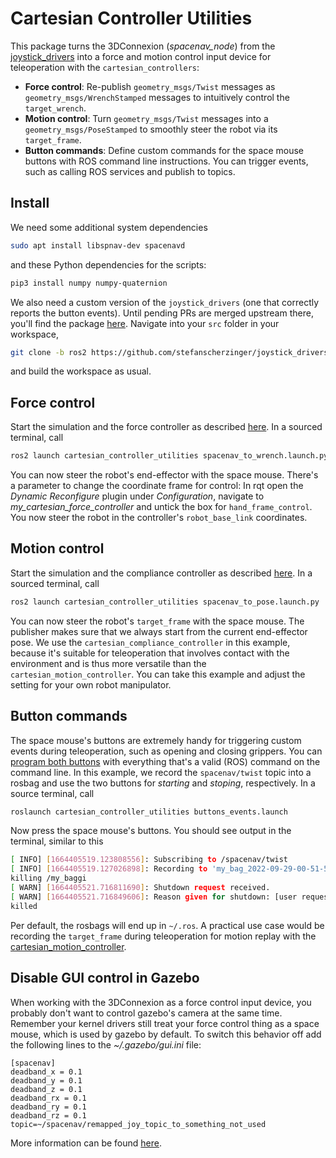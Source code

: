 # Cartesian Controller Utilities

This package turns the 3DConnexion (*spacenav_node*) from the
[joystick_drivers](https://github.com/ros-drivers/joystick_drivers) into a
force and motion control input device for teleoperation with the `cartesian_controllers`:

- **Force control**: Re-publish `geometry_msgs/Twist` messages as `geometry_msgs/WrenchStamped` messages to intuitively control the `target_wrench`.
- **Motion control**: Turn `geometry_msgs/Twist` messages into a `geometry_msgs/PoseStamped` to smoothly steer the robot via its `target_frame`.
- **Button commands**: Define custom commands for the space mouse buttons with ROS command line instructions. You can trigger events, such as calling ROS services and publish to topics.

## Install
We need some additional system dependencies
```bash
sudo apt install libspnav-dev spacenavd
```

and these Python dependencies for the scripts:
```bash
pip3 install numpy numpy-quaternion
```

We also need a custom version of the `joystick_drivers` (one that correctly reports the button events).
Until pending PRs are merged upstream there, you'll find the package [here](https://github.com/stefanscherzinger/joystick_drivers).
Navigate into your `src` folder in your workspace,
```bash
git clone -b ros2 https://github.com/stefanscherzinger/joystick_drivers.git
```
and build the workspace as usual.

## Force control
Start the simulation and the force controller as described [here](../cartesian_force_controller/README.md).
In a sourced terminal, call
```bash
ros2 launch cartesian_controller_utilities spacenav_to_wrench.launch.py
```
You can now steer the robot's end-effector with the space mouse.
There's a parameter to change the coordinate frame for control: In rqt open the *Dynamic Reconfigure* plugin under *Configuration*,
navigate to *my_cartesian_force_controller* and untick the box for `hand_frame_control`. You now steer the robot in the controller's `robot_base_link` coordinates.


## Motion control
Start the simulation and the compliance controller as described [here](../cartesian_compliance_controller/README.md).
In a sourced terminal, call
```bash
ros2 launch cartesian_controller_utilities spacenav_to_pose.launch.py
```
You can now steer the robot's `target_frame` with the space mouse.
The publisher makes sure that we always start from the current end-effector pose.
We use the `cartesian_compliance_controller` in this example, because it's
suitable for teleoperation that involves contact with the environment and is
thus more versatile than the `cartesian_motion_controller`.
You can take this example and adjust the setting for your own robot manipulator.


## Button commands
The space mouse's buttons are extremely handy for triggering custom events during teleoperation, such as opening and closing grippers.
You can [program both buttons](etc/button_cmds.yaml) with everything that's a valid (ROS) command on the command line.
In this example, we record the `spacenav/twist` topic into a rosbag and use the two buttons for *starting* and *stoping*, respectively.
In a source terminal, call
```bash
roslaunch cartesian_controller_utilities buttons_events.launch
```
Now press the space mouse's buttons. You should see output in the terminal, similar to this
```bash
[ INFO] [1664405519.123808556]: Subscribing to /spacenav/twist
[ INFO] [1664405519.127026898]: Recording to 'my_bag_2022-09-29-00-51-59.bag'.
killing /my_baggi
[ WARN] [1664405521.716811690]: Shutdown request received.
[ WARN] [1664405521.716849606]: Reason given for shutdown: [user request]
killed
```
Per default, the rosbags will end up in `~/.ros`.
A practical use case would be recording the `target_frame` during teleoperation for motion replay with the [cartesian_motion_controller](../cartesian_motion_controller/README.md).


## Disable GUI control in Gazebo
When working with the 3DConnexion as a force control input device, you probably don't want to control gazebo's camera at the same time. Remember your kernel drivers still treat your force control thing as a space mouse, which is used by gazebo by default. To switch this behavior off add the following lines to the *~/.gazebo/gui.ini* file:
```
[spacenav]
deadband_x = 0.1
deadband_y = 0.1
deadband_z = 0.1
deadband_rx = 0.1
deadband_ry = 0.1
deadband_rz = 0.1
topic=~/spacenav/remapped_joy_topic_to_something_not_used
```
More information can be found [here](http://answers.gazebosim.org/question/14225/how-can-i-turn-off-the-space-navigators-control-of-the-camera/).
